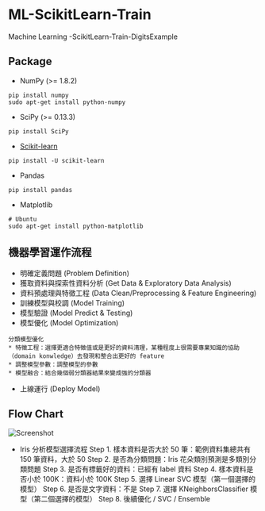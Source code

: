 # ML-ScikitLearn-Train
Machine Learning  -ScikitLearn-Train-DigitsExample

## Package
* NumPy (>= 1.8.2)
~~~
pip install numpy
sudo apt-get install python-numpy
~~~

* SciPy (>= 0.13.3)
~~~
pip install SciPy
~~~
* [Scikit-learn](http://scikit-learn.org/stable/user_guide.html)
~~~
pip install -U scikit-learn
~~~

* Pandas
~~~
pip install pandas
~~~
* Matplotlib
~~~
# Ubuntu 
sudo apt-get install python-matplotlib
~~~
## 機器學習運作流程
* 明確定義問題 (Problem Definition)
* 獲取資料與探索性資料分析 (Get Data & Exploratory Data Analysis)
* 資料預處理與特徵工程 (Data Clean/Preprocessing & Feature Engineering)
* 訓練模型與校調 (Model Training)
* 模型驗證 (Model Predict & Testing)
* 模型優化 (Model Optimization)
~~~
分類模型優化
* 特徵工程：選擇更適合特徵值或是更好的資料清理，某種程度上很需要專業知識的協助（domain konwledge）去發現和整合出更好的 feature
* 調整模型參數：調整模型的參數
* 模型融合：結合幾個弱分類器結果來變成強的分類器
~~~
* 上線運行 (Deploy Model)

## Flow Chart
![Screenshot](http://scikit-learn.org/stable/_static/ml_map.png)

* Iris 分析模型選擇流程
Step 1. 樣本資料是否大於 50 筆：範例資料集總共有 150 筆資料，大於 50
Step 2. 是否為分類問題：Iris 花朵類別預測是多類別分類問題
Step 3. 是否有標籤好的資料：已經有 label 資料
Step 4. 樣本資料是否小於 100K：資料小於 100K
Step 5. 選擇 Linear SVC 模型（第一個選擇的模型）
Step 6. 是否是文字資料：不是
Step 7. 選擇 KNeighborsClassifier 模型（第二個選擇的模型）
Step 8. 後續優化 / SVC / Ensemble
